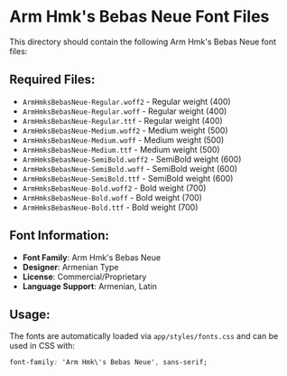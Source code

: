 # Arm Hmk's Bebas Neue Font Files

This directory should contain the following Arm Hmk's Bebas Neue font files:

## Required Files:
- `ArmHmksBebasNeue-Regular.woff2` - Regular weight (400)
- `ArmHmksBebasNeue-Regular.woff` - Regular weight (400) 
- `ArmHmksBebasNeue-Regular.ttf` - Regular weight (400)
- `ArmHmksBebasNeue-Medium.woff2` - Medium weight (500)
- `ArmHmksBebasNeue-Medium.woff` - Medium weight (500)
- `ArmHmksBebasNeue-Medium.ttf` - Medium weight (500)
- `ArmHmksBebasNeue-SemiBold.woff2` - SemiBold weight (600)
- `ArmHmksBebasNeue-SemiBold.woff` - SemiBold weight (600)
- `ArmHmksBebasNeue-SemiBold.ttf` - SemiBold weight (600)
- `ArmHmksBebasNeue-Bold.woff2` - Bold weight (700)
- `ArmHmksBebasNeue-Bold.woff` - Bold weight (700)
- `ArmHmksBebasNeue-Bold.ttf` - Bold weight (700)

## Font Information:
- **Font Family**: Arm Hmk's Bebas Neue
- **Designer**: Armenian Type
- **License**: Commercial/Proprietary
- **Language Support**: Armenian, Latin

## Usage:
The fonts are automatically loaded via `app/styles/fonts.css` and can be used in CSS with:
```css
font-family: 'Arm Hmk\'s Bebas Neue', sans-serif;
```
